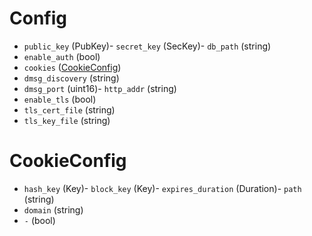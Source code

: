 # Config

- `public_key` (PubKey)- `secret_key` (SecKey)- `db_path` (string)
- `enable_auth` (bool)
- `cookies` ([CookieConfig](#CookieConfig))
- `dmsg_discovery` (string)
- `dmsg_port` (uint16)- `http_addr` (string)
- `enable_tls` (bool)
- `tls_cert_file` (string)
- `tls_key_file` (string)


# CookieConfig

- `hash_key` (Key)- `block_key` (Key)- `expires_duration` (Duration)- `path` (string)
- `domain` (string)
- `-` (bool)
